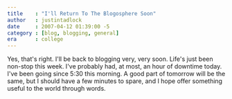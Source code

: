 ```yaml
---
title    : "I'll Return To The Blogosphere Soon"
author   : justintadlock
date     : 2007-04-12 01:39:00 -5
category : [blog, blogging, general]
era      : college
---
```


Yes, that's right.  I'll be back to blogging very, very soon.  Life's just been non-stop this week.  I've probably had, at most, an hour of downtime today. I've been going since 5:30 this morning.  A good part of tomorrow will be the same, but I should have a few minutes to spare, and I hope offer something useful to the world through words.
